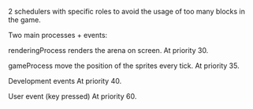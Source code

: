 2 schedulers with specific roles to avoid the usage of too many blocks in the game.

Two main processes + events:

renderingProcess <Process> renders the arena on screen. At priority 30.

gameProcess <Process> move the position of the sprites every tick. At priority 35.

Development events At priority 40.

User event (key pressed) At priority 60.
